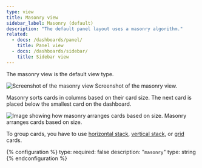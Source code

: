 ```yaml
---
type: view
title: Masonry view
sidebar_label: Masonry (default)
description: "The default panel layout uses a masonry algorithm."
related:
  - docs: /dashboards/panel/
    title: Panel view
  - docs: /dashboards/sidebar/
    title: Sidebar view
---
```


The masonry view is the default view type.

<p class='img'>
<img src='/images/getting-started/lovelace.png' alt='Screenshot of the masonry view'>
Screenshot of the masonry view.
</p>

Masonry sorts cards in columns based on their card size. The next card is placed below the smallest card on the dashboard.

<p class='img'>
<img src='/images/dashboards/masonry.png' alt='Image showing how masonry arranges cards based on size.'>
Masonry arranges cards based on size.
</p>

To group cards, you have to use [horizontal stack](/dashboards/horizontal-stack/), [vertical stack](/dashboards/vertical-stack/), or [grid](/dashboards/grid/) cards.

{% configuration %}
type:
  required: false
  description: "`masonry`"
  type: string
{% endconfiguration %}
